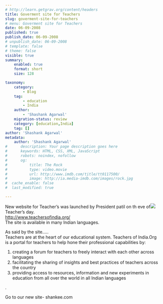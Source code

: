 ```yaml
---
# http://learn.getgrav.org/content/headers
title: Goverment site for Teachers
slug: goverment-site-for-teachers
# menu: Goverment site for Teachers
date: 06-09-2008
published: true
publish_date: 06-09-2008
# unpublish_date: 06-09-2008
# template: false
# theme: false
visible: true
summary:
    enabled: true
    format: short
    size: 128

taxonomy:
    category:
        - Blog
    tag:
        - education
        - India
    author:
        - 'Shashank Agarwal'
    migration-status: review
    category: [education,India]
    tag: []
author: 'Shashank Agarwal'
metadata:
    author: 'Shashank Agarwal'
#      description: Your page description goes here
#      keywords: HTML, CSS, XML, JavaScript
#      robots: noindex, nofollow
#      og:
#          title: The Rock
#          type: video.movie
#          url: http://www.imdb.com/title/tt0117500/
#          image: http://ia.media-imdb.com/images/rock.jpg
#  cache_enable: false
#  last_modified: true

---
```


New website for Teacher’s was launched by President patil on th eve of[![](http://1.bp.blogspot.com/_V2JZuLkPrjQ/SMJO_D-wZrI/AAAAAAAACug/EmezANp_bK8/s320/Teacher.jpeg)](http://1.bp.blogspot.com/_V2JZuLkPrjQ/SMJO_D-wZrI/AAAAAAAACug/EmezANp_bK8/s1600-h/Teacher.jpeg) Teacher’s day.  
<http://www.teachersofindia.org/>  
The site is available in many Indian languages.  
  
As said by the site…..  
Teachers are at the heart of our educational system. Teachers of India.Org is a portal for teachers to help hone their professional capabilities by:

1. creating a forum for teachers to freely interact with each other across languages  
2. facilitating the sharing of insights and best practices of teachers across the country  
3. providing access to resources, information and new experiments in education from all over the world in all Indian languages

.

Go to our new site- shankee.com
